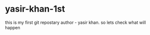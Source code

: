 # yasir-khan-1st
this is my first git repostary
author - yasir khan. so lets check what will happen
